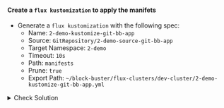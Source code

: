 #### Create a `flux kustomization` to apply the manifets
- Generate a `flux kustomization` with the following spec:
    - Name: `2-demo-kustomize-git-bb-app`
    - Source: `GitRepository/2-demo-source-git-bb-app`
    - Target Namespace: `2-demo`
    - Timeout: `10s`
    - Path: `manifests`
    - Prune: `true`
    - Export Path: `~/block-buster/flux-clusters/dev-cluster/2-demo-kustomize-git-bb-app.yml`

<details><summary>Check Solution</summary>

```
flux create kustomization 2-demo-kustomize-git-bb-app \
--source GitRepository/2-demo-source-git-bb-app \
--prune true \
--interval 10s \
--target-namespace 2-demo \
--path manifests  \
--export > ~/block-buster/flux-clusters/dev-cluster/2-demo-kustomize-git-bb-app.yml
```{{exec}}

</details>

<br>

#### Check the Generated YAML
```
cat ~/block-buster/flux-clusters/dev-cluster/2-demo-kustomize-git-bb-app.yml
```{{exec}}

<br>

#### Add, Commit, Push the changes
> When prompted for `password` use the `GitHub PAT - Personal Access Token` used in earlier steps.

```
cd ~/block-buster
git config --global user.email "fluxcd@killercoda.com"
git config --global user.name "FluxCD-Killercoda"
git pull
git add .
git commit -m 2-demo
git push
```{{exec}}

> Note the `commit id` displayed after the `git push` operation.
